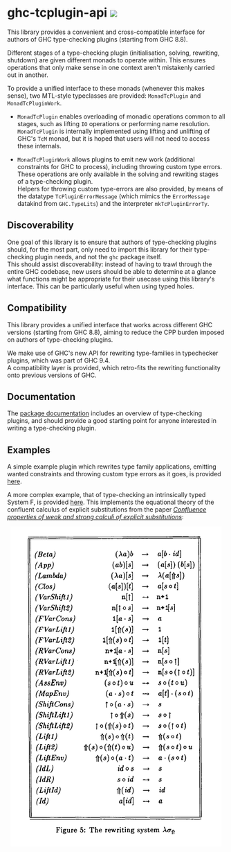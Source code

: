 

# ghc-tcplugin-api <a href="https://hackage.haskell.org/package/ghc-tcplugin-api" alt="Hackage"><img src="https://img.shields.io/hackage/v/ghc-tcplugin-api.svg" /></a>

This library provides a convenient and cross-compatible interface for authors
of GHC type-checking plugins (starting from GHC 8.8).    

Different stages of a type-checking plugin (initialisation, solving, rewriting, shutdown) are given
different monads to operate within. This ensures operations that only make sense in one context
aren't mistakenly carried out in another.    

To provide a unified interface to these monads (whenever this makes sense), two MTL-style typeclasses
are provided: `MonadTcPlugin` and `MonadTcPluginWork`.    

- `MonadTcPlugin` enables overloading of monadic operations common to all stages,
  such as lifting `IO` operations or performing name resolution.    
  `MonadTcPlugin` is internally implemented using lifting and unlifting of GHC's `TcM` monad,
  but it is hoped that users will not need to access these internals.    

- `MonadTcPluginWork` allows plugins to emit new work (additional constraints for GHC to process),
  including throwing custom type errors. These operations are only available in the solving
  and rewriting stages of a type-checking plugin.    
  Helpers for throwing custom type-errors are also provided, by means of the datatype
  `TcPluginErrorMessage` (which mimics the `ErrorMessage` datakind from `GHC.TypeLits`) and the
  interpreter `mkTcPluginErrorTy`.    

## Discoverability

One goal of this library is to ensure that authors of type-checking plugins should, for the most part,
only need to import this library for their type-checking plugin needs, and not the `ghc` package itself.    
This should assist discoverability: instead of having to trawl through the entire GHC codebase,
new users should be able to determine at a glance what functions might be appropriate for their
usecase using this library's interface. This can be particularly useful when using typed holes.

## Compatibility

This library provides a unified interface that works across different GHC versions (starting from GHC 8.8),
aiming to reduce the CPP burden imposed on authors of type-checking plugins.    

We make use of GHC's new API for rewriting type-families in typechecker plugins,
which was part of GHC 9.4.    
A compatibility layer is provided, which retro-fits the rewriting functionality onto
previous versions of GHC.

## Documentation

The [package documentation](https://hackage.haskell.org/package/ghc-tcplugin-api) includes an overview of type-checking plugins,
and should provide a good starting point for anyone interested in writing a type-checking plugin.

## Examples

A simple example plugin which rewrites type family applications, emitting wanted constraints and
throwing custom type errors as it goes, is provided [here](examples/RewriterPlugin/plugin/RewriterPlugin.hs).    

A more complex example, that of type-checking an intrinsically typed System F, is provided
[here](examples/SystemF/src/SystemF/Plugin.hs). This implements the equational theory of the confluent calculus
of explicit substitutions from the paper [_Confluence properties of weak and strong calculi of explicit substitutions_](https://hal.inria.fr/inria-00077189):

<p align="center">
  <img src="img/substitution_calculus.png" alt="Rewrite rules for the confluent calculus of substitutions" />
</p>
